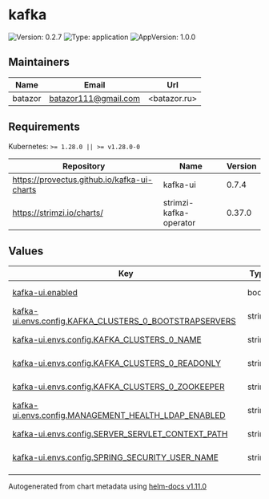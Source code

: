 # kafka

![Version: 0.2.7](https://img.shields.io/badge/Version-0.2.7-informational?style=flat-square) ![Type: application](https://img.shields.io/badge/Type-application-informational?style=flat-square) ![AppVersion: 1.0.0](https://img.shields.io/badge/AppVersion-1.0.0-informational?style=flat-square)

## Maintainers

| Name | Email | Url |
| ---- | ------ | --- |
| batazor | <batazor111@gmail.com> | <batazor.ru> |

## Requirements

Kubernetes: `>= 1.28.0 || >= v1.28.0-0`

| Repository | Name | Version |
|------------|------|---------|
| https://provectus.github.io/kafka-ui-charts | kafka-ui | 0.7.4 |
| https://strimzi.io/charts/ | strimzi-kafka-operator | 0.37.0 |

## Values

<table height="400px" >
	<thead>
		<th>Key</th>
		<th>Type</th>
		<th>Default</th>
		<th>Description</th>
	</thead>
	<tbody>
		<tr>
			<td id="kafka-ui--enabled"><a href="./values.yaml#L20">kafka-ui.enabled</a></td>
			<td>
bool
</td>
			<td>
				<div style="max-width: 300px;">
<pre lang="json">
true
</pre>
</div>
			</td>
			<td></td>
		</tr>
		<tr>
			<td id="kafka-ui--envs--config--KAFKA_CLUSTERS_0_BOOTSTRAPSERVERS"><a href="./values.yaml#L32">kafka-ui.envs.config.KAFKA_CLUSTERS_0_BOOTSTRAPSERVERS</a></td>
			<td>
string
</td>
			<td>
				<div style="max-width: 300px;">
<pre lang="json">
"shortlink-kafka-bootstrap:9092"
</pre>
</div>
			</td>
			<td></td>
		</tr>
		<tr>
			<td id="kafka-ui--envs--config--KAFKA_CLUSTERS_0_NAME"><a href="./values.yaml#L31">kafka-ui.envs.config.KAFKA_CLUSTERS_0_NAME</a></td>
			<td>
string
</td>
			<td>
				<div style="max-width: 300px;">
<pre lang="json">
"shortlink"
</pre>
</div>
			</td>
			<td></td>
		</tr>
		<tr>
			<td id="kafka-ui--envs--config--KAFKA_CLUSTERS_0_READONLY"><a href="./values.yaml#L34">kafka-ui.envs.config.KAFKA_CLUSTERS_0_READONLY</a></td>
			<td>
string
</td>
			<td>
				<div style="max-width: 300px;">
<pre lang="json">
"true"
</pre>
</div>
			</td>
			<td></td>
		</tr>
		<tr>
			<td id="kafka-ui--envs--config--KAFKA_CLUSTERS_0_ZOOKEEPER"><a href="./values.yaml#L33">kafka-ui.envs.config.KAFKA_CLUSTERS_0_ZOOKEEPER</a></td>
			<td>
string
</td>
			<td>
				<div style="max-width: 300px;">
<pre lang="json">
"kafka-zookeeper-client:2181"
</pre>
</div>
			</td>
			<td></td>
		</tr>
		<tr>
			<td id="kafka-ui--envs--config--MANAGEMENT_HEALTH_LDAP_ENABLED"><a href="./values.yaml#L37">kafka-ui.envs.config.MANAGEMENT_HEALTH_LDAP_ENABLED</a></td>
			<td>
string
</td>
			<td>
				<div style="max-width: 300px;">
<pre lang="json">
"FALSE"
</pre>
</div>
			</td>
			<td></td>
		</tr>
		<tr>
			<td id="kafka-ui--envs--config--SERVER_SERVLET_CONTEXT_PATH"><a href="./values.yaml#L38">kafka-ui.envs.config.SERVER_SERVLET_CONTEXT_PATH</a></td>
			<td>
string
</td>
			<td>
				<div style="max-width: 300px;">
<pre lang="json">
"/kafka-ui"
</pre>
</div>
			</td>
			<td></td>
		</tr>
		<tr>
			<td id="kafka-ui--envs--config--SPRING_SECURITY_USER_NAME"><a href="./values.yaml#L35">kafka-ui.envs.config.SPRING_SECURITY_USER_NAME</a></td>
			<td>
string
</td>
			<td>
				<div style="max-width: 300px;">
<pre lang="json">
"redacted"
</pre>
</div>
			</td>
			<td></td>
		</tr>
		<tr>
			<td id="kafka-ui--envs--config--SPRING_SECURITY_USER_PASSWORD"><a href="./values.yaml#L36">kafka-ui.envs.config.SPRING_SECURITY_USER_PASSWORD</a></td>
			<td>
string
</td>
			<td>
				<div style="max-width: 300px;">
<pre lang="json">
"redacted"
</pre>
</div>
			</td>
			<td></td>
		</tr>
		<tr>
			<td id="kafka-ui--envs--secret"><a href="./values.yaml#L29">kafka-ui.envs.secret</a></td>
			<td>
object
</td>
			<td>
				<div style="max-width: 300px;">
<pre lang="json">
{}
</pre>
</div>
			</td>
			<td></td>
		</tr>
		<tr>
			<td id="kafka-ui--fullnameOverride"><a href="./values.yaml#L22">kafka-ui.fullnameOverride</a></td>
			<td>
string
</td>
			<td>
				<div style="max-width: 300px;">
<pre lang="json">
"kafka-ui"
</pre>
</div>
			</td>
			<td></td>
		</tr>
		<tr>
			<td id="kafka-ui--image--pullPolicy"><a href="./values.yaml#L26">kafka-ui.image.pullPolicy</a></td>
			<td>
string
</td>
			<td>
				<div style="max-width: 300px;">
<pre lang="json">
"Always"
</pre>
</div>
			</td>
			<td></td>
		</tr>
		<tr>
			<td id="kafka-ui--image--tag"><a href="./values.yaml#L25">kafka-ui.image.tag</a></td>
			<td>
string
</td>
			<td>
				<div style="max-width: 300px;">
<pre lang="json">
"master"
</pre>
</div>
			</td>
			<td></td>
		</tr>
		<tr>
			<td id="kafka-ui--ingress--annotations--"cert-manager--io/cluster-issuer""><a href="./values.yaml#L54">kafka-ui.ingress.annotations."cert-manager.io/cluster-issuer"</a></td>
			<td>
string
</td>
			<td>
				<div style="max-width: 300px;">
<pre lang="json">
"cert-manager-production"
</pre>
</div>
			</td>
			<td></td>
		</tr>
		<tr>
			<td id="kafka-ui--ingress--annotations--"nginx--ingress--kubernetes--io/enable-modsecurity""><a href="./values.yaml#L55">kafka-ui.ingress.annotations."nginx.ingress.kubernetes.io/enable-modsecurity"</a></td>
			<td>
string
</td>
			<td>
				<div style="max-width: 300px;">
<pre lang="json">
"false"
</pre>
</div>
			</td>
			<td></td>
		</tr>
		<tr>
			<td id="kafka-ui--ingress--annotations--"nginx--ingress--kubernetes--io/enable-opentelemetry""><a href="./values.yaml#L57">kafka-ui.ingress.annotations."nginx.ingress.kubernetes.io/enable-opentelemetry"</a></td>
			<td>
string
</td>
			<td>
				<div style="max-width: 300px;">
<pre lang="json">
"true"
</pre>
</div>
			</td>
			<td></td>
		</tr>
		<tr>
			<td id="kafka-ui--ingress--annotations--"nginx--ingress--kubernetes--io/enable-owasp-core-rules""><a href="./values.yaml#L56">kafka-ui.ingress.annotations."nginx.ingress.kubernetes.io/enable-owasp-core-rules"</a></td>
			<td>
string
</td>
			<td>
				<div style="max-width: 300px;">
<pre lang="json">
"true"
</pre>
</div>
			</td>
			<td></td>
		</tr>
		<tr>
			<td id="kafka-ui--ingress--annotations--"nginx--ingress--kubernetes--io/rewrite-target""><a href="./values.yaml#L58">kafka-ui.ingress.annotations."nginx.ingress.kubernetes.io/rewrite-target"</a></td>
			<td>
string
</td>
			<td>
				<div style="max-width: 300px;">
<pre lang="json">
"/kafka-ui/$2"
</pre>
</div>
			</td>
			<td></td>
		</tr>
		<tr>
			<td id="kafka-ui--ingress--annotations--"nginx--ingress--kubernetes--io/use-regex""><a href="./values.yaml#L59">kafka-ui.ingress.annotations."nginx.ingress.kubernetes.io/use-regex"</a></td>
			<td>
string
</td>
			<td>
				<div style="max-width: 300px;">
<pre lang="json">
"true"
</pre>
</div>
			</td>
			<td></td>
		</tr>
		<tr>
			<td id="kafka-ui--ingress--enabled"><a href="./values.yaml#L51">kafka-ui.ingress.enabled</a></td>
			<td>
bool
</td>
			<td>
				<div style="max-width: 300px;">
<pre lang="json">
true
</pre>
</div>
			</td>
			<td></td>
		</tr>
		<tr>
			<td id="kafka-ui--ingress--host"><a href="./values.yaml#L61">kafka-ui.ingress.host</a></td>
			<td>
string
</td>
			<td>
				<div style="max-width: 300px;">
<pre lang="json">
"shortlink.best"
</pre>
</div>
			</td>
			<td></td>
		</tr>
		<tr>
			<td id="kafka-ui--ingress--ingressClassName"><a href="./values.yaml#L52">kafka-ui.ingress.ingressClassName</a></td>
			<td>
string
</td>
			<td>
				<div style="max-width: 300px;">
<pre lang="json">
"nginx"
</pre>
</div>
			</td>
			<td></td>
		</tr>
		<tr>
			<td id="kafka-ui--ingress--path"><a href="./values.yaml#L63">kafka-ui.ingress.path</a></td>
			<td>
string
</td>
			<td>
				<div style="max-width: 300px;">
<pre lang="json">
"/kafka-ui(/|$)(.*)"
</pre>
</div>
			</td>
			<td></td>
		</tr>
		<tr>
			<td id="kafka-ui--ingress--tls--enabled"><a href="./values.yaml#L66">kafka-ui.ingress.tls.enabled</a></td>
			<td>
bool
</td>
			<td>
				<div style="max-width: 300px;">
<pre lang="json">
true
</pre>
</div>
			</td>
			<td></td>
		</tr>
		<tr>
			<td id="kafka-ui--ingress--tls--secretName"><a href="./values.yaml#L67">kafka-ui.ingress.tls.secretName</a></td>
			<td>
string
</td>
			<td>
				<div style="max-width: 300px;">
<pre lang="json">
"shortlink-ingress-tls"
</pre>
</div>
			</td>
			<td></td>
		</tr>
		<tr>
			<td id="kafka-ui--probes--useHttpsScheme"><a href="./values.yaml#L41">kafka-ui.probes.useHttpsScheme</a></td>
			<td>
bool
</td>
			<td>
				<div style="max-width: 300px;">
<pre lang="json">
false
</pre>
</div>
			</td>
			<td></td>
		</tr>
		<tr>
			<td id="strimzi-kafka-operator--dashboards--annotations--grafana_dashboard_folder"><a href="./values.yaml#L17">strimzi-kafka-operator.dashboards.annotations.grafana_dashboard_folder</a></td>
			<td>
string
</td>
			<td>
				<div style="max-width: 300px;">
<pre lang="json">
"Kafka"
</pre>
</div>
			</td>
			<td></td>
		</tr>
		<tr>
			<td id="strimzi-kafka-operator--dashboards--enabled"><a href="./values.yaml#L13">strimzi-kafka-operator.dashboards.enabled</a></td>
			<td>
bool
</td>
			<td>
				<div style="max-width: 300px;">
<pre lang="json">
true
</pre>
</div>
			</td>
			<td></td>
		</tr>
		<tr>
			<td id="strimzi-kafka-operator--dashboards--label"><a href="./values.yaml#L14">strimzi-kafka-operator.dashboards.label</a></td>
			<td>
string
</td>
			<td>
				<div style="max-width: 300px;">
<pre lang="json">
"grafana_dashboard"
</pre>
</div>
			</td>
			<td></td>
		</tr>
		<tr>
			<td id="strimzi-kafka-operator--dashboards--labelValue"><a href="./values.yaml#L15">strimzi-kafka-operator.dashboards.labelValue</a></td>
			<td>
string
</td>
			<td>
				<div style="max-width: 300px;">
<pre lang="json">
"true"
</pre>
</div>
			</td>
			<td></td>
		</tr>
		<tr>
			<td id="strimzi-kafka-operator--enabled"><a href="./values.yaml#L6">strimzi-kafka-operator.enabled</a></td>
			<td>
bool
</td>
			<td>
				<div style="max-width: 300px;">
<pre lang="json">
true
</pre>
</div>
			</td>
			<td></td>
		</tr>
		<tr>
			<td id="strimzi-kafka-operator--watchAnyNamespace"><a href="./values.yaml#L10">strimzi-kafka-operator.watchAnyNamespace</a></td>
			<td>
bool
</td>
			<td>
				<div style="max-width: 300px;">
<pre lang="json">
true
</pre>
</div>
			</td>
			<td></td>
		</tr>
		<tr>
			<td id="strimzi-kafka-operator--watchNamespaces[0]"><a href="./values.yaml#L9">strimzi-kafka-operator.watchNamespaces[0]</a></td>
			<td>
string
</td>
			<td>
				<div style="max-width: 300px;">
<pre lang="json">
"shortlink"
</pre>
</div>
			</td>
			<td></td>
		</tr>
	</tbody>
</table>

----------------------------------------------
Autogenerated from chart metadata using [helm-docs v1.11.0](https://github.com/norwoodj/helm-docs/releases/v1.11.0)
